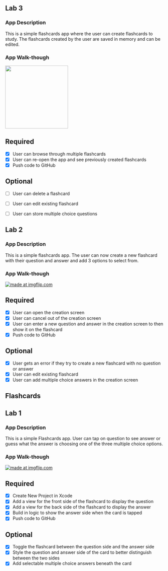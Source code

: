 ## Lab 3

### App Description
This is a simple flashcards app where the user can create flashcards to study. The flashcards created by the user are saved in memory and can be edited.

### App Walk-though
<img src="http://g.recordit.co/IysFTsFgGr.gif" width=200><br>

## Required
- [x] User can browse through multiple flashcards
- [x] User can re-open the app and see previously created flashcards
- [x] Push code to GitHub
## Optional
- [ ] User can delete a flashcard
- [ ] User can edit existing flashcard
- [ ] User can store multiple choice questions


## Lab 2

### App Description
This is a simple flashcards app. The user can now create a new flashcard with their question and answer and add 3 options to select from.

### App Walk-though
<a href="https://imgflip.com/gif/3rnu7v"><img src="https://i.imgflip.com/3rnu7v.gif" title="made at imgflip.com"/></a>

## Required
- [x] User can open the creation screen
- [x] User can cancel out of the creation screen
- [x] User can enter a new question and answer in the creation screen to then show it on the flashcard
- [x] Push code to GitHub
## Optional
- [x] User gets an error if they try to create a new flashcard with no question or answer
- [x] User can edit existing flashcard
- [x] User can add multiple choice answers in the creation screen

## Flashcards

## Lab 1

### App Description
This is a simple Flashcards app. User can tap on question to see answer or guess what the answer is choosing one of the three multiple choice options.

### App Walk-though
<a href="https://imgflip.com/gif/3pwubk"><img src="https://i.imgflip.com/3pwubk.gif" title="made at imgflip.com"/></a>

## Required
- [x] Create New Project in Xcode
- [x] Add a view for the front side of the flashcard to display the question
- [x] Add a view for the back side of the flashcard to display the answer
- [x] Build in logic to show the answer side when the card is tapped
- [x] Push code to GitHub
## Optional
- [x] Toggle the flashcard between the question side and the answer side
- [x] Style the question and answer side of the card to better distinguish between the two sides
- [x] Add selectable multiple choice answers beneath the card
